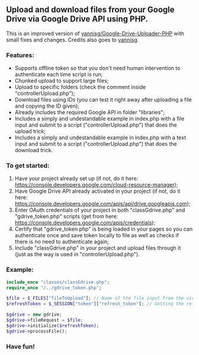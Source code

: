 ## Upload and download files from your Google Drive via Google Drive API using PHP.

This is an improved version of [yannisg/Google-Drive-Uploader-PHP](https://github.com/yannisg/Google-Drive-Uploader-PHP) with small fixes and changes. Credits also goes to [yannisg](https://github.com/yannisg). 

### Features:
- Supports offline token so that you don't need human intervention to authenticate each time script is run;
- Chunked upload to support large files;
- Upload to specific folders (check the comment inside "controllerUpload.php");
- Download files using IDs (you can test it right away after uploading a file and copying the ID given);
- Already includes the required Google API in folder "libraries";
- Includes a simply and undestandable example in index.php with a file input and submit to a script ("controllerUpload.php") that does the upload trick;
- Includes a simply and undestandable example in index.php with a text input and submit to a script ("controllerUpload.php") that does the download trick.

### To get started:
1. Have your project already set up (if not, do it here: https://console.developers.google.com/cloud-resource-manager);
2. Have Google Drive API already activated in your project (if not, do it here: https://console.developers.google.com/apis/api/drive.googleapis.com);
3. Enter OAuth credentials of your project in both "classGdrive.php" and "gdrive_token.php" scripts (get from here: https://console.developers.google.com/apis/credentials);
4. Certify that "gdrive_token.php" is being loaded in your pages so you can authenticate once and save token locally to file as well as checks if there is no need to authenticate again;
5. Include "classGdrive.php" in your project and upload files through it (just as the way is used in "controllerUpload.php"). 

### Example:
```php
include_once "classes/classGdrive.php";
require_once "/../gdrive_token.php";

$file = $_FILES["fileToUpload"]; // Name of the file input from the view page
$refreshToken = $_SESSION["token"]["refresh_token"]; // Getting the refresh token previously stored in session by gdrive_token.php

$gdrive = new gdrive;
$gdrive->fileRequest = $file;
$gdrive->initialize($refreshToken);
$gdrive->processFile();
```

### Have fun!
